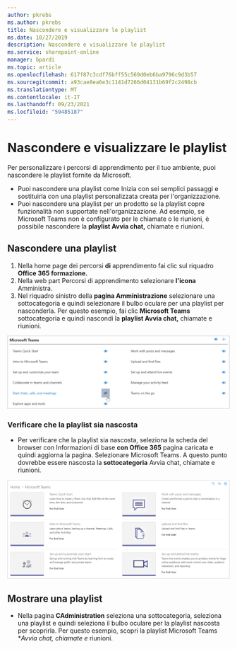 ```yaml
---
author: pkrebs
ms.author: pkrebs
title: Nascondere e visualizzare le playlist
ms.date: 10/27/2019
description: Nascondere e visualizzare le playlist
ms.service: sharepoint-online
manager: bpardi
ms.topic: article
ms.openlocfilehash: 617f87c3cdf76bff55c569d0eb6ba9796c9d3b57
ms.sourcegitcommit: a93cae8ea6e3c1141d7266d04131b69f2c2498cb
ms.translationtype: MT
ms.contentlocale: it-IT
ms.lasthandoff: 09/23/2021
ms.locfileid: "59485187"
---
```

# <a name="hide-and-show-the-playlists"></a>Nascondere e visualizzare le playlist

Per personalizzare i percorsi di apprendimento per il tuo ambiente, puoi nascondere le playlist fornite da Microsoft. 

- Puoi nascondere una playlist come Inizia con sei semplici passaggi e sostituirla con una playlist personalizzata creata per l'organizzazione.
- Puoi nascondere una playlist per un prodotto se la playlist copre funzionalità non supportate nell'organizzazione. Ad esempio, se Microsoft Teams non è configurato per le chiamate o le riunioni, è possibile nascondere la **playlist Avvia chat,** chiamate e riunioni. 

## <a name="hide-a-playlist"></a>Nascondere una playlist

1. Nella home page dei percorsi **di** apprendimento fai clic sul riquadro **Office 365 formazione.**
2. Nella web part Percorsi di apprendimento selezionare **l'icona** Amministra. 
3. Nel riquadro sinistro della **pagina Amministrazione** selezionare una sottocategoria e quindi selezionare il bulbo oculare per una playlist per nasconderla. Per questo esempio, fai clic **Microsoft Teams** sottocategoria e quindi nascondi la **playlist Avvia chat,** chiamate e riunioni.  

![Nascondi playlist](media/cg-hideplaylist.png)

### <a name="verify-the-playlist-is-hidden"></a>Verificare che la playlist sia nascosta
- Per verificare che la playlist sia nascosta, seleziona la scheda del browser con Informazioni di base **con Office 365** pagina caricata e quindi aggiorna la pagina. Selezionare Microsoft Teams. A questo punto dovrebbe essere nascosta la **sottocategoria** Avvia chat, chiamate e riunioni. 

![Nascondere l'aggiornamento della playlist](media/cg-hideplaylistrefresh.png)

## <a name="unhide-a-playlist"></a>Mostrare una playlist

- Nella pagina **CAdministration** seleziona una sottocategoria, seleziona una playlist e quindi seleziona il bulbo oculare per la playlist nascosta per scoprirla. Per questo esempio, scopri la playlist Microsoft Teams **_Avvia chat, chiamate e_* riunioni.   

